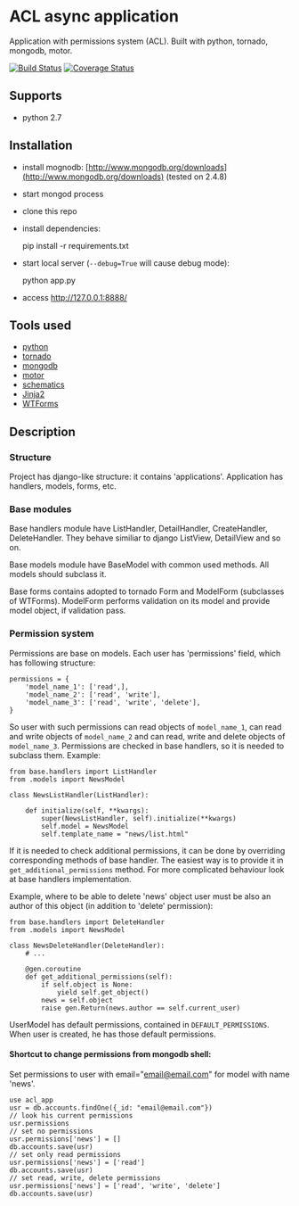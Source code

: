 ACL async application
=====================

Application with permissions system (ACL). Built with python, tornado, mongodb, motor.

[![Build Status](https://travis-ci.org/st4lk/acl_webapp.png?branch=master)](https://travis-ci.org/st4lk/acl_webapp) [![Coverage Status](https://coveralls.io/repos/st4lk/acl_webapp/badge.png?branch=master)](https://coveralls.io/r/st4lk/acl_webapp?branch=master)



Supports
--------

- python 2.7


Installation
------------

- install mognodb: [http://www.mongodb.org/downloads](http://www.mongodb.org/downloads) (tested on 2.4.8)
- start mongod process
- clone this repo
- install dependencies:
    
    pip install -r requirements.txt

- start local server (`--debug=True` will cause debug mode):

    python app.py

- access http://127.0.0.1:8888/

Tools used
----------

- [python](https://www.python.org/)
- [tornado](http://www.tornadoweb.org/en/stable/)
- [mongodb](http://www.mongodb.org/)
- [motor](http://motor.readthedocs.org/en/stable/)
- [schematics](http://schematics.readthedocs.org/en/latest/)
- [Jinja2](http://jinja.pocoo.org/)
- [WTForms](http://wtforms.readthedocs.org/en/latest/)


Description
-----------
### Structure
Project has django-like structure: it contains 'applications'.
Application has handlers, models, forms, etc.

### Base modules
Base handlers module have ListHandler, DetailHandler, CreateHandler, DeleteHandler.
They behave similiar to django ListView, DetailView and so on.

Base models module have BaseModel with common used methods. All models should subclass it.

Base forms contains adopted to tornado Form and ModelForm (subclasses of WTForms). ModelForm performs validation on its model and provide model object, if validation pass.

### Permission system
Permissions are base on models.
Each user has 'permissions' field, which has following structure:

    permissions = {
        'model_name_1': ['read',],
        'model_name_2': ['read', 'write'],
        'model_name_3': ['read', 'write', 'delete'],
    }

So user with such permissions can read objects of `model_name_1`, can read and write objects of `model_name_2` and can read, write and delete objects of `model_name_3`.
Permissions are checked in base handlers, so it is needed to subclass them.
Example:

    from base.handlers import ListHandler
    from .models import NewsModel

    class NewsListHandler(ListHandler):

        def initialize(self, **kwargs):
            super(NewsListHandler, self).initialize(**kwargs)
            self.model = NewsModel
            self.template_name = "news/list.html"

If it is needed to check additional permissions, it can be done by overriding corresponding methods of base handler. The easiest way is to provide it in `get_additional_permissions` method. For more complicated behaviour look at base handlers implementation.

Example, where to be able to delete 'news' object user must be also an author of this object (in addition to 'delete' permission):

    from base.handlers import DeleteHandler
    from .models import NewsModel

    class NewsDeleteHandler(DeleteHandler):
        # ...

        @gen.coroutine
        def get_additional_permissions(self):
            if self.object is None:
                yield self.get_object()
            news = self.object
            raise gen.Return(news.author == self.current_user)

UserModel has default permissions, contained in `DEFAULT_PERMISSIONS`.
When user is created, he has those default permissions.

#### Shortcut to change permissions from mongodb shell:

Set permissions to user with email="email@email.com" for model with name 'news'.

    use acl_app
    usr = db.accounts.findOne({_id: "email@email.com"})
    // look his current permissions
    usr.permissions
    // set no permissions
    usr.permissions['news'] = []
    db.accounts.save(usr)
    // set only read permissions
    usr.permissions['news'] = ['read']
    db.accounts.save(usr)
    // set read, write, delete permissions
    usr.permissions['news'] = ['read', 'write', 'delete']
    db.accounts.save(usr)

